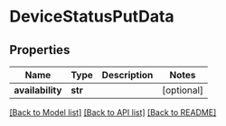 # DeviceStatusPutData

## Properties
Name | Type | Description | Notes
------------ | ------------- | ------------- | -------------
**availability** | **str** |  | [optional] 

[[Back to Model list]](../README.md#documentation-for-models) [[Back to API list]](../README.md#documentation-for-api-endpoints) [[Back to README]](../README.md)


